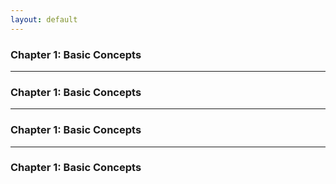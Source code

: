 ```yaml
---
layout: default
---
```


### Chapter 1: Basic Concepts

<Question
question="How many definitions of software architecture exist in software engineering textbooks or standards?"
:options="[
'One definition per category of IT system',
'One definition for all types of systems',
'More than a dozen different definitions'
]"
:correctAnswers="[2]"
type="single"
explanation="Software architecture has evolved over time, leading to multiple valid definitions from different perspectives and organizations."
/>

---

### Chapter 1: Basic Concepts

<Question
question="The term 'software architecture' covers which topics? Select three most appropriate:"
:options="[
'Relational database schema',
'(Internal and external) interfaces',
'Cross-cutting concepts (principles)',
'Hardware sizing',
'Components (building blocks)'
]"
:correctAnswers="[1, 2, 4]"
type="multiple"
explanation="Software architecture primarily deals with structural elements, their interfaces, and overarching principles."
/>

---

### Chapter 1: Basic Concepts

<Question
question="Why can iterative architecture and development approaches be helpful in software architecture?Select two most appropriate:"
:options="[
'In object-oriented systems, iteration can help reduce coupling',
'Short iterations can provide fast feedback on architectural decisions',
'Iteration cycles guarantee faster development',
'Iteration cycles help to identify risks and problems earlier'
]"
:correctAnswers="[1, 2, 4]"
type="multiple"
/>

 
---
### Chapter 1: Basic Concepts

<Question
question="Select which statements regarding project goals and architectural goals are true/false:"
:options="[
'Project goals can include functional requirements as well as quality requirements',
'Architectural goals are derived from the quality requirements',
'Business stakeholders should concentrate on business goals and not interfere with architectural goals',
'To avoid conflicts, business goals and architectural goals should be non-overlapping sets'
]"
:correctAnswers="[true, true, false, false]"
type="true-false"
/>
